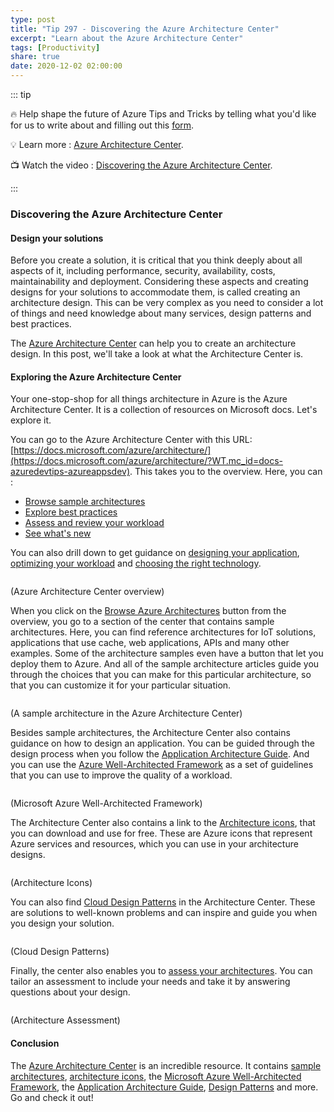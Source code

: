 ```yaml
---
type: post
title: "Tip 297 - Discovering the Azure Architecture Center"
excerpt: "Learn about the Azure Architecture Center"
tags: [Productivity]
share: true
date: 2020-12-02 02:00:00 
---
```


::: tip 

:fire:  Help shape the future of Azure Tips and Tricks by telling what you'd like for us to write about and filling out this [form](https://github.com/microsoft/AzureTipsAndTricks/issues/new?assignees=&labels=&template=survey.md&title=).

:bulb: Learn more : [Azure Architecture Center](https://docs.microsoft.com/azure/architecture/?WT.mc_id=docs-azuredevtips-azureappsdev). 

:tv: Watch the video : [Discovering the Azure Architecture Center](https://youtu.be/AhAz3BcXy0A?WT.mc_id=youtube-azuredevtips-azureappsdev).

:::

### Discovering the Azure Architecture Center

#### Design your solutions
Before you create a solution, it is critical that you think deeply about all aspects of it, including performance, security, availability, costs, maintainability and deployment. Considering these aspects and creating designs for your solutions to accommodate them, is called creating an architecture design. This can be very complex as you need to consider a lot of things and need knowledge about many services, design patterns and best practices. 

The [Azure Architecture Center](https://docs.microsoft.com/azure/architecture/?WT.mc_id=docs-azuredevtips-azureappsdev) can help you to create an architecture design. In this post, we'll take a look at what the Architecture Center is. 

#### Exploring the Azure Architecture Center
Your one-stop-shop for all things architecture in Azure is the Azure Architecture Center. It is a collection of resources on Microsoft docs. Let's explore it. 

You can go to the Azure Architecture Center with this URL: [https://docs.microsoft.com/azure/architecture/](https://docs.microsoft.com/azure/architecture/?WT.mc_id=docs-azuredevtips-azureappsdev). This takes you to the overview. Here, you can :
* [Browse sample architectures](https://docs.microsoft.com/azure/architecture/browse/?WT.mc_id=docs-azuredevtips-azureappsdev)
* [Explore best practices](https://docs.microsoft.com/azure/architecture/guide/?WT.mc_id=docs-azuredevtips-azureappsdev)
* [Assess and review your workload](https://docs.microsoft.com/azure/architecture/framework/?WT.mc_id=docs-azuredevtips-azureappsdev)
* [See what's new](https://docs.microsoft.com/azure/architecture/changelog?WT.mc_id=docs-azuredevtips-azureappsdev)

You can also drill down to get guidance on [designing your application](https://docs.microsoft.com/azure/architecture/guide/design-principles/?WT.mc_id=docs-azuredevtips-azureappsdev), [optimizing your workload](https://docs.microsoft.com/azure/architecture/framework/?WT.mc_id=docs-azuredevtips-azureappsdev) and [choosing the right technology](https://docs.microsoft.com/azure/architecture/guide/technology-choices/compute-overview?WT.mc_id=docs-azuredevtips-azureappsdev).

<img :src="$withBase('/files/83overview.png')">

(Azure Architecture Center overview)

When you click on the [Browse Azure Architectures](https://docs.microsoft.com/azure/architecture/browse/?WT.mc_id=docs-azuredevtips-azureappsdev) button from the overview, you go to a section of the center that contains sample architectures. Here, you can find reference architectures for IoT solutions, applications that use cache, web applications, APIs and many other examples. Some of the architecture samples even have a button that let you deploy them to Azure. And all of the sample architecture articles guide you through the choices that you can make for this particular architecture, so that you can customize it for your particular situation. 

<img :src="$withBase('/files/83samplearchitecture.png')">

(A sample architecture in the Azure Architecture Center)

Besides sample architectures, the Architecture Center also contains guidance on how to design an application. You can be guided through the design process when you follow the [Application Architecture Guide](https://docs.microsoft.com/azure/architecture/guide/?WT.mc_id=docs-azuredevtips-azureappsdev). And you can use the [Azure Well-Architected Framework](https://docs.microsoft.com/azure/architecture/framework/?WT.mc_id=docs-azuredevtips-azureappsdev) as a set of guidelines that you can use to improve the quality of a workload.

<img :src="$withBase('/files/83wellarchitect.png')">

(Microsoft Azure Well-Architected Framework)

The Architecture Center also contains a link to the [Architecture icons](https://docs.microsoft.com/azure/architecture/icons/?WT.mc_id=docs-azuredevtips-azureappsdev), that you can download and use for free. These are Azure icons that represent Azure services and resources, which you can use in your architecture designs. 

<img :src="$withBase('/files/83downloadicons.png')">

(Architecture Icons)

You can also find [Cloud Design Patterns](https://docs.microsoft.com/azure/architecture/patterns?WT.mc_id=docs-azuredevtips-azureappsdev) in the Architecture Center. These are solutions to well-known problems and can inspire and guide you when you design your solution. 

<img :src="$withBase('/files/83designpatterns.png')">

(Cloud Design Patterns)

Finally, the center also enables you to [assess your architectures](https://docs.microsoft.com/assessments/?WT.mc_id=docs-azuredevtips-azureappsdev). You can tailor an assessment to include your needs and take it by answering questions about your design. 

<img :src="$withBase('/files/83assessment.png')">

(Architecture Assessment)

#### Conclusion
The [Azure Architecture Center](https://docs.microsoft.com/azure/architecture/?WT.mc_id=docs-azuredevtips-azureappsdev) is an incredible resource. It contains [sample architectures](https://docs.microsoft.com/azure/architecture/browse/?WT.mc_id=docs-azuredevtips-azureappsdev), [architecture icons](https://docs.microsoft.com/azure/architecture/icons/?WT.mc_id=docs-azuredevtips-azureappsdev), the [Microsoft Azure Well-Architected Framework](https://docs.microsoft.com/azure/architecture/framework/?WT.mc_id=docs-azuredevtips-azureappsdev), the [Application Architecture Guide](https://docs.microsoft.com/azure/architecture/guide/?WT.mc_id=docs-azuredevtips-azureappsdev), [Design Patterns](https://docs.microsoft.com/azure/architecture/patterns/?WT.mc_id=docs-azuredevtips-azureappsdev) and more. Go and check it out!